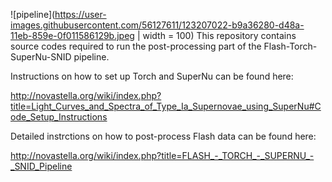 ![pipeline](https://user-images.githubusercontent.com/56127611/123207022-b9a36280-d48a-11eb-859e-0f011586129b.jpeg | width = 100)
This repository contains source codes required to run the post-processing part of the Flash-Torch-SuperNu-SNID pipeline.

Instructions on how to set up Torch and SuperNu can be found here:

http://novastella.org/wiki/index.php?title=Light_Curves_and_Spectra_of_Type_Ia_Supernovae_using_SuperNu#Code_Setup_Instructions

Detailed instrctions on how to post-process Flash data can be found here:

http://novastella.org/wiki/index.php?title=FLASH_-_TORCH_-_SUPERNU_-_SNID_Pipeline  
